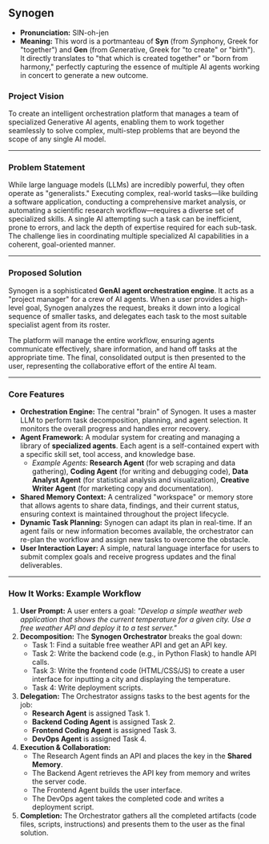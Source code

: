 
## **Synogen**

* **Pronunciation:** SIN-oh-jen
* **Meaning:** This word is a portmanteau of **Syn** (from *Syn*phony, Greek for "together") and **Gen** (from *Gen*erative, Greek for "to create" or "birth"). It directly translates to "that which is created together" or "born from harmony," perfectly capturing the essence of multiple AI agents working in concert to generate a new outcome.


### **Project Vision**

To create an intelligent orchestration platform that manages a team of specialized Generative AI agents, enabling them to work together seamlessly to solve complex, multi-step problems that are beyond the scope of any single AI model.

---

### **Problem Statement**

While large language models (LLMs) are incredibly powerful, they often operate as "generalists." Executing complex, real-world tasks—like building a software application, conducting a comprehensive market analysis, or automating a scientific research workflow—requires a diverse set of specialized skills. A single AI attempting such a task can be inefficient, prone to errors, and lack the depth of expertise required for each sub-task. The challenge lies in coordinating multiple specialized AI capabilities in a coherent, goal-oriented manner.

---

### **Proposed Solution**

Synogen is a sophisticated **GenAI agent orchestration engine**. It acts as a "project manager" for a crew of AI agents. When a user provides a high-level goal, Synogen analyzes the request, breaks it down into a logical sequence of smaller tasks, and delegates each task to the most suitable specialist agent from its roster.

The platform will manage the entire workflow, ensuring agents communicate effectively, share information, and hand off tasks at the appropriate time. The final, consolidated output is then presented to the user, representing the collaborative effort of the entire AI team.


---

### **Core Features**

* **Orchestration Engine:** The central "brain" of Synogen. It uses a master LLM to perform task decomposition, planning, and agent selection. It monitors the overall progress and handles error recovery.
* **Agent Framework:** A modular system for creating and managing a library of **specialized agents**. Each agent is a self-contained expert with a specific skill set, tool access, and knowledge base.
    * *Example Agents:* **Research Agent** (for web scraping and data gathering), **Coding Agent** (for writing and debugging code), **Data Analyst Agent** (for statistical analysis and visualization), **Creative Writer Agent** (for marketing copy and documentation).
* **Shared Memory Context:** A centralized "workspace" or memory store that allows agents to share data, findings, and their current status, ensuring context is maintained throughout the project lifecycle.
* **Dynamic Task Planning:** Synogen can adapt its plan in real-time. If an agent fails or new information becomes available, the orchestrator can re-plan the workflow and assign new tasks to overcome the obstacle.
* **User Interaction Layer:** A simple, natural language interface for users to submit complex goals and receive progress updates and the final deliverables.

---

### **How It Works: Example Workflow**

1.  **User Prompt:** A user enters a goal: *"Develop a simple weather web application that shows the current temperature for a given city. Use a free weather API and deploy it to a test server."*
2.  **Decomposition:** The **Synogen Orchestrator** breaks the goal down:
    * Task 1: Find a suitable free weather API and get an API key.
    * Task 2: Write the backend code (e.g., in Python Flask) to handle API calls.
    * Task 3: Write the frontend code (HTML/CSS/JS) to create a user interface for inputting a city and displaying the temperature.
    * Task 4: Write deployment scripts.
3.  **Delegation:** The Orchestrator assigns tasks to the best agents for the job:
    * **Research Agent** is assigned Task 1.
    * **Backend Coding Agent** is assigned Task 2.
    * **Frontend Coding Agent** is assigned Task 3.
    * **DevOps Agent** is assigned Task 4.
4.  **Execution & Collaboration:**
    * The Research Agent finds an API and places the key in the **Shared Memory**.
    * The Backend Agent retrieves the API key from memory and writes the server code.
    * The Frontend Agent builds the user interface.
    * The DevOps agent takes the completed code and writes a deployment script.
5.  **Completion:** The Orchestrator gathers all the completed artifacts (code files, scripts, instructions) and presents them to the user as the final solution.